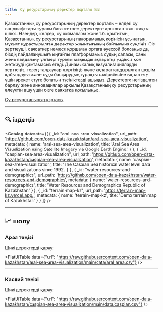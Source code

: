 ```yaml
---
title: Су ресурстарының деректер порталы 🇰🇿
---
```


Қазақстанның су ресурстарының деректер порталы – елдегі су ландшафттары туралы баға жетпес деректерге арналған жан-жақты шлюз. Өзендер, көлдер, су қоймалары және т.б. қамтитын, Қазақстанның су ресурстарының панорамалық көрінісін ұсынатын, мұқият құрастырылған деректер жиынтығының байлығына сүңгіңіз. Сіз зерттеуші, саясаткер немесе қоршаған ортаға әуесқой болсаңыз да, біздің пайдаланушыға ыңғайлы платформамыз судың сапасы, саны және пайдалану үлгілері туралы маңызды ақпаратқа үздіксіз қол жеткізуді қамтамасыз етеді. Динамикалық визуализацияларды зерттеңіз, терең талдаулар жүргізіңіз және ақпараттандырылған шешім қабылдауға және суды басқарудың тұрақты тәжірибесіне ықпал ету үшін әрекет етуге болатын түсініктерді ашыңыз. Деректерге негізделген барлау және инновациялар арқылы Қазақстанның су ресурстарының әлеуетін ашу үшін бізге саяхатқа қосылыңыз.

[Су ресурстарының картасы](/data)

---

## 🔍 іздеңіз

<Catalog
  datasets={[
    {
      _id: "aral-sea-area-visualization",
      url_path: 'https://github.com/open-data-kazakhstan/aral-sea-area-visualization',
      metadata: {
        name: 'aral-sea-area-visualization',
        title: 'Aral Sea Area Visualization using Satellite Imagery via Google Earth Engine.'
      }
    },
    {
      _id: "caspian-sea-area-visualization",
      url_path: 'https://github.com/open-data-kazakhstan/caspian-sea-area-visualization',
      metadata: {
        name: 'caspian-sea-area-visualization',
        title: 'The Caspian Sea historical water level data and visualizations since 1992.'
      }
    },
    {
      _id: "water-resources-and-demographics",
      url_path: 'https://github.com/open-data-kazakhstan/water-resources-and-demographics',
      metadata: {
        name: 'water-resources-and-demographics',
        title: 'Water Resources and Demographics Republic of Kazakhstan'
      }
    },
    {
      _id: "terrain-map-kz",
      url_path: 'https://terrain-map-kz.vercel.app/',
      metadata: {
        name: 'terrain-map-kz',
        title: 'Demo terrain map of Kazakhstan'
      }
    }
  ]}
/>

---

## 📈 шолу

### Арал теңізі

<LineChart
  title="Арал теңізінің болашағы бар ма? Диаграмма 1000 шаршы км аумақты көрсетеді."
  data="https://raw.githubusercontent.com/open-data-kazakhstan/aral-sea-area-visualization/main/data/aral_area.csv"
  xAxis="Year"
  yAxis="Total"
/>

Шикі деректерді қарау:

<FlatUiTable data={"url": "https://raw.githubusercontent.com/open-data-kazakhstan/aral-sea-area-visualization/main/data/aral_area.csv"} />

---

### Каспий теңізі

<LineChart
  title="Теңіз деңгейіне қатысты Каспий теңізіндегі су деңгейі."
  data="https://raw.githubusercontent.com/open-data-kazakhstan/caspian-sea-area-visualization/main/data/caspian.csv"
  xAxis="date"
  yAxis="water level"
/>

Шикі деректерді қарау:

<FlatUiTable data={"url": "https://raw.githubusercontent.com/open-data-kazakhstan/caspian-sea-area-visualization/main/data/caspian.csv"} />

